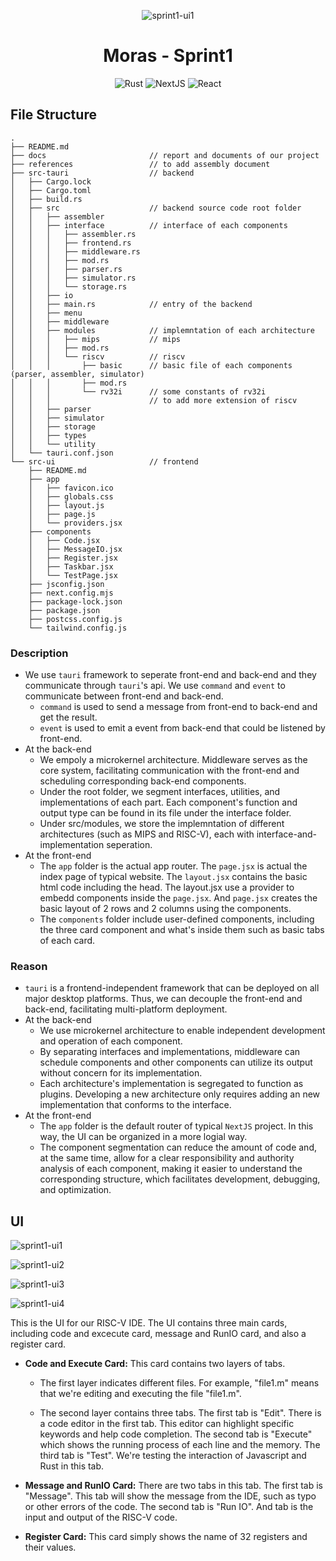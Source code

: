 <div align=center>

![sprint1-ui1](img/sprint1-ui1)

# Moras - Sprint1

![Rust](https://img.shields.io/badge/Rust-1.7-green) ![NextJS](https://img.shields.io/badge/NextJS-^14.1.4-green) ![React](https://img.shields.io/badge/React-^18.2.0-greeb)

</div>

## File Structure

```text
.
├── README.md
├── docs                       // report and documents of our project
├── references                 // to add assembly document
├── src-tauri                  // backend
│   ├── Cargo.lock 
│   ├── Cargo.toml
│   ├── build.rs
│   ├── src                    // backend source code root folder
│   │   ├── assembler
│   │   ├── interface          // interface of each components
│   │   │   ├── assembler.rs
│   │   │   ├── frontend.rs
│   │   │   ├── middleware.rs
│   │   │   ├── mod.rs
│   │   │   ├── parser.rs
│   │   │   ├── simulator.rs
│   │   │   └── storage.rs
│   │   ├── io
│   │   ├── main.rs            // entry of the backend
│   │   ├── menu
│   │   ├── middleware
│   │   ├── modules            // implemntation of each architecture
│   │   │   ├── mips           // mips
│   │   │   ├── mod.rs
│   │   │   └── riscv          // riscv
│   │   │       ├── basic      // basic file of each components (parser, assembler, simulator)
│   │   │       ├── mod.rs
│   │   │       └── rv32i      // some constants of rv32i
│   │   │                      // to add more extension of riscv
│   │   ├── parser
│   │   ├── simulator
│   │   ├── storage
│   │   ├── types
│   │   └── utility
│   └── tauri.conf.json
└── src-ui                     // frontend
    ├── README.md
    ├── app
    │   ├── favicon.ico
    │   ├── globals.css
    │   ├── layout.js
    │   ├── page.js
    │   └── providers.jsx
    ├── components
    │   ├── Code.jsx
    │   ├── MessageIO.jsx
    │   ├── Register.jsx
    │   ├── Taskbar.jsx
    │   └── TestPage.jsx
    ├── jsconfig.json
    ├── next.config.mjs
    ├── package-lock.json
    ├── package.json
    ├── postcss.config.js
    └── tailwind.config.js
```

### Description

- We use `tauri` framework to seperate front-end and back-end and they communicate through `tauri`'s api. We use `command` and `event` to communicate between front-end and back-end.
  - `command` is used to send a message from front-end to back-end and get the result.
  - `event` is used to emit a event from back-end that could be listened by front-end.
- At the back-end
  - We empoly a microkernel architecture. Middleware serves as the core system, facilitating communication with the front-end and scheduling corresponding back-end components.
  - Under the root folder, we segment interfaces, utilities, and implementations of each part. Each component's function and output type can be found in its file under the interface folder.
  - Under src/modules, we store the implemntation of different architectures (such as MIPS and RISC-V), each with interface-and-implementation seperation.
- At the front-end
  - The `app` folder is the actual app router. The `page.jsx` is actual the index page of typical website. The `layout.jsx` contains the basic html code including the head. The layout.jsx use a provider to embedd components inside the `page.jsx`. And `page.jsx` creates the basic layout of 2 rows and 2 columns using the components.
  - The `components` folder include user-defined components, including the three card component and what's inside them such as basic tabs of each card.

### Reason

- `tauri` is a frontend-independent framework that can be deployed on all major desktop platforms. Thus, we can decouple the front-end and back-end, facilitating multi-platform deployment.
- At the back-end
  - We use microkernel architecture to enable independent development and operation of each component.
  - By separating interfaces and implementations, middleware can schedule components and other components can utilize its output without concern for its implementation.
  - Each architecture's implementation is segregated to function as plugins. Developing a new architecture only requires adding an new implementation that conforms to the interface.
- At the front-end
  - The `app` folder is the default router of typical `NextJS` project. In this way, the UI can be organized in a more logial way.
  - The component segmentation can reduce the amount of code and, at the same time, allow for a clear responsibility and authority analysis of each component, making it easier to understand the corresponding structure, which facilitates development, debugging, and optimization.

## UI

![sprint1-ui1](img/sprint1-ui1)

![sprint1-ui2](img/sprint1-ui2)

![sprint1-ui3](img/sprint1-ui3)

![sprint1-ui4](img/sprint1-ui4)

This is the UI for our RISC-V IDE. The UI contains three main cards, including code and excecute card, message and RunIO card, and also a register card.

- **Code and Execute Card:** This card contains two layers of tabs.

  - The first layer indicates different files. For example, "file1.m" means that we're editing and executing the file "file1.m".

  - The second layer contains three tabs. The first tab is "Edit". There is a code editor in the first tab. This editor can highlight specific keywords and help code completion. The second tab is "Execute" which shows the running process of each line and the memory. The third tab is "Test". We're testing the interaction of Javascript and Rust in this tab.

- **Message and RunIO Card:** There are two tabs in this tab. The first tab is "Message". This tab will show the message from the IDE, such as typo or other errors of the code. The second tab is "Run IO". And tab is the input and output of the RISC-V code.

- **Register Card:** This card simply shows the name of 32 registers and their values.


